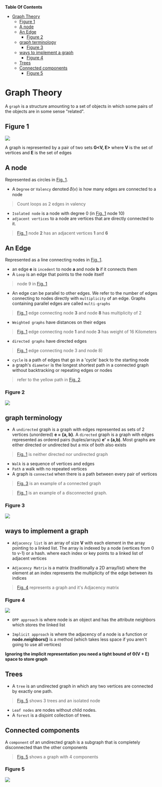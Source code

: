 **Table Of Contents**
<!-- TOC -->

- [Graph Theory](#graph-theory)
    - [Figure 1](#figure-1)
    - [A node](#a-node)
    - [An Edge](#an-edge)
        - [Figure 2](#figure-2)
    - [graph terminology](#graph-terminology)
        - [Figure 3](#figure-3)
    - [ways to implement a graph](#ways-to-implement-a-graph)
        - [Figure 4](#figure-4)
    - [Trees](#trees)
    - [Connected components](#connected-components)
        - [Figure 5](#figure-5)

<!-- /TOC -->

# Graph Theory

A `graph` is a structure amounting to a set of objects in which some pairs of the objects are in some sense "related".

## Figure 1
![](Images/img1.png)

A graph is represented by a pair of two sets **G<V, E>** where **V** is the set of vertices and **E** is the set of edges

## A node
Represented as circles in [Fig. 1](#figure-1).
+ A `Degree` or `Valency` denoted 𝛿(v) is how many edges are connected to a node
>Count loops as 2 edges in valency
+ `Isolated node` is a node with degree 0 (in [Fig. 1](#figure-1) node 10)
+ `adjacent vertices`  to a node are vertices that are directly connected to it.
>[Fig. 1](#figure-1) node **2** has an adjacent vertices **1** and **6**

## An Edge
Represented as a line connecting nodes in [Fig. 1](#figure-1).
+ an edge **e** is `incedent` to node **a** and node **b** if it connects them
+ A `Loop` is an edge that points to the node itself
> node 9 in [Fig. 1](#figure-1)
+ An edge can be parallel to other edges. We refer to the number of edges connecting to nodes directly with `multiplicity` of an edge. Graphs containing parallel edges are called `multi-graphs`
>[Fig. 1](#figure-1) edge connecting node **3** and node **8** has multiplicity of 2
+ `Weighted graphs` have distances on their edges
>[Fig. 1](#figure-1) edge connecting node **1** and node **3** has weight of 16 Kilometers
+ `directed graphs` have directed edges
>[Fig. 1](#figure-1) edge connecting node 3 and node 8)
+ `cycle` is a path of edges that go in a 'cycle' back to the starting node
+ a graph's `diameter` is the longest shortest path in a connected graph without backtracking or repeating edges or nodes
>refer to the yellow path in [Fig. 2](#figure-2).
### Figure 2
![](Images/img3.png)

## graph terminology
+ A `undirected` graph is a graph with edges represented as sets of 2 vertices (unordered) **e = {a, b}**. A `directed` graph is a graph with edges represented as ordered pairs (tuples/arrays) **e' = (a,b)**. Most graphs are either directed or undirected but a mix of both also exists

>[Fig. 1](#figure-1) is neither directed nor undirected graph
+ `Walk` is a sequence of vertices and edges
+ `Path` a walk with no repeated vertices
+ A graph is `connected` when there is a path between every pair of vertices
>[Fig. 3](#figure-3) is an example of a connected graph

>[Fig. 1](#figure-1) is an example of a disconnected graph.

### Figure 3
![](Images/img2.png)

<!--
> `closed walk` is a walk that starts at a node and returns to it
> `trivial walk` is a walk that goes through no edges (one node)
+ `Trail` is a walk with no repeated edges
>a closed trail is called a `circiut`
>a closed path is a `cycle`. The first and the last node can be repeated
-->


## ways to implement a graph

+ `Adjacency list` is an array of size **V** with each element in the array pointing to a linked list. The array is indexed by a node (vertices from 0 to v-1) or a hash. where each index or key points to a linked list of adjacent vertices

+ `Adjacency Matrix` is a matrix (traditionally a 2D array/list) where the element at an index represents the multiplicity of the edge between its indices

> [Fig. 4](#figure-4) represents a graph and it's Adjacency matrix

### Figure 4
![](Images/img4.png)

+ `OPP approach` is where node is an object and has the attribute neighbors which stores the linked list

+ `Implicit approach` is where the adjacency of a node is a function or **node.neighbors()** is a method (which takes less space if you aren't going to use all vertices)

**Ignoring the implicit representation you need a tight bound of Θ(V + E) space to store graph**

## Trees
+ A `tree` is an undirected graph in which any two vertices are connected by exactly one path.
> [Fig. 5](#figure-5) shows 3 trees and an isolated node
+ `Leaf nodes` are nodes without child nodes.
+ A `forest` is a disjoint collection of trees.

## Connected components
A `component` of an undirected graph is a subgraph that is completely disconnected than the other components
>[Fig. 5](#figure-5) shows a graph with 4 components

### Figure 5
![](Images/img6.png)
